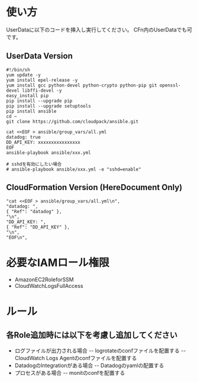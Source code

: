 # 使い方
UserDataに以下のコードを挿入し実行してください。
CFn内のUserDataでも可です。

## UserData Version
    #!/bin/sh
    yum update -y
    yum install epel-release -y
    yum install gcc python-devel python-crypto python-pip git openssl-devel libffi-devel -y
    easy_install pip
    pip install --upgrade pip
    pip install --upgrade setuptools
    pip install ansible
    cd ~
    git clone https://github.com/cloudpack/ansible.git

    cat <<EOF > ansible/group_vars/all.yml
    datadog: true
    DD_API_KEY: xxxxxxxxxxxxxxxx
    EOF
    ansible-playbook ansible/xxx.yml

    # sshdを有効にしたい場合
    # ansible-playbook ansible/xxx.yml -e "sshd=enable"

## CloudFormation Version (HereDocument Only)
    "cat <<EOF > ansible/group_vars/all.yml\n",
    "datadog: ",
    { "Ref": "datadog" },
    "\n",
    "DD_API_KEY: ",
    { "Ref": "DD_API_KEY" },
    "\n",
    "EOF\n",

# 必要なIAMロール権限
- AmazonEC2RoleforSSM
- CloudWatchLogsFullAccess

# ルール
## 各Role追加時には以下を考慮し追加してください
- ログファイルが出力される場合
-- logrotateのconfファイルを配置する
-- CloudWatch Logs Agentのconfファイルを配置する
- DatadogのIntegrationがある場合
-- Datadogのyamlの配置する
- プロセスがある場合
-- monitのconfを配置する
